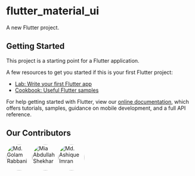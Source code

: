 # flutter_material_ui

A new Flutter project.

## Getting Started

This project is a starting point for a Flutter application.

A few resources to get you started if this is your first Flutter project:

- [Lab: Write your first Flutter app](https://flutter.dev/docs/get-started/codelab)
- [Cookbook: Useful Flutter samples](https://flutter.dev/docs/cookbook)


For help getting started with Flutter, view our
[online documentation](https://flutter.dev/docs), which offers tutorials,
samples, guidance on mobile development, and a full API reference.

## Our Contributors
[//]: contributor-faces
<div style="display:flex;position:relative">
  <a href="https://github.com/md-golamrabbani">
    <img src="https://avatars.githubusercontent.com/u/39708967" title="Md. Golam Rabbani" width="70" height="70" style="border-radius: 100%">
  </a>
  <a href="https://github.com/ShekharUllah06">
    <img src="https://avatars.githubusercontent.com/u/20273137" title="Mia Abdullah Shekhar" width="70" height="70" style="border-radius: 100%">
  </a>
  <a href="https://github.com/AshiqueImran">
    <img src="https://avatars.githubusercontent.com/u/23379542?v=4" title="Md. Ashique Imran" width="70" height="70" style="border-radius: 100%">
  </a>
</div>

